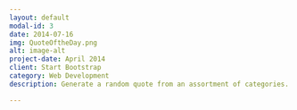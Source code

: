 ```yaml
---
layout: default
modal-id: 3
date: 2014-07-16
img: QuoteOftheDay.png
alt: image-alt
project-date: April 2014
client: Start Bootstrap
category: Web Development
description: Generate a random quote from an assortment of categories. 

---
```

